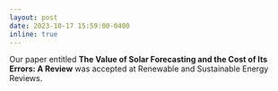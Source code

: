 ```yaml
---
layout: post
date: 2023-10-17 15:59:00-0400
inline: true
---
```


Our paper entitled **The Value of Solar Forecasting and the Cost of Its Errors: A Review** was accepted at Renewable and Sustainable Energy Reviews.